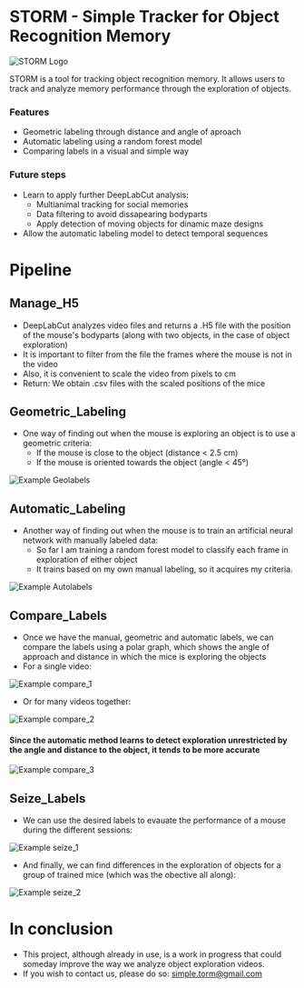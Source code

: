 # STORM - Simple Tracker for Object Recognition Memory

![STORM Logo](images/storm_logo.jpg)

STORM is a tool for tracking object recognition memory. It allows users to track and analyze memory performance through the exploration of objects.

### Features

- Geometric labeling through distance and angle of aproach
- Automatic labeling using a random forest model
- Comparing labels in a visual and simple way

### Future steps

- Learn to apply further DeepLabCut analysis:
  - Multianimal tracking for social memories
  - Data filtering to avoid dissapearing bodyparts
  - Apply detection of moving objects for dinamic maze designs
- Allow the automatic labeling model to detect temporal sequences

# Pipeline

## Manage_H5

- DeepLabCut analyzes video files and returns a .H5 file with the position of the mouse's bodyparts (along with two objects, in the case of object exploration)
- It is important to filter from the file the frames where the mouse is not in the video
- Also, it is convenient to scale the video from pixels to cm
- Return: We obtain .csv files with the scaled positions of the mice

## Geometric_Labeling

- One way of finding out when the mouse is exploring an object is to use a geometric criteria:
  - If the mouse is close to the object (distance < 2.5 cm)
  - If the mouse is oriented towards the object (angle < 45°)

![Example Geolabels](images/example_geometric_labeling.png)

## Automatic_Labeling

- Another way of finding out when the mouse is to train an artificial neural network with manually labeled data:
  - So far I am training a random forest model to classify each frame in exploration of either object
  - It trains based on my own manual labeling, so it acquires my criteria.

![Example Autolabels](images/example_compare_labels.png)

## Compare_Labels

- Once we have the manual, geometric and automatic labels, we can compare the labels using a polar graph, which shows the angle of approach and distance in which the mice is exploring the objects
- For a single video:

![Example compare_1](images/example_compare_labels_polar.png)

- Or for many videos together:

![Example compare_2](images/example_compare_labels_polar_all.png)

#### Since the automatic method learns to detect exploration unrestricted by the angle and distance to the object, it tends to be more accurate

![Example compare_3](images/results_compare_labels.png)

## Seize_Labels

- We can use the desired labels to evauate the performance of a mouse during the different sessions:

![Example seize_1](images/example_seize_labels.png)

- And finally, we can find differences in the exploration of objects for a group of trained mice (which was the obective all along):

![Example seize_2](images/example_seize_labels_mean.png)

# In conclusion
- This project, although already in use, is a work in progress that could someday improve the way we analyze object exploration videos.
- If you wish to contact us, please do so: simple.torm@gmail.com
